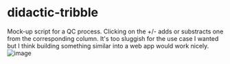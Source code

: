 # didactic-tribble
Mock-up script for a QC process. Clicking on the +/- adds or substracts one from the corresponding column.
It's too sluggish for the use case I wanted but I think building something similar into a web app would work nicely.
![image](https://user-images.githubusercontent.com/59489581/164129666-554bbaec-65a7-4096-bf1f-6acfb4ef1c2b.png)
